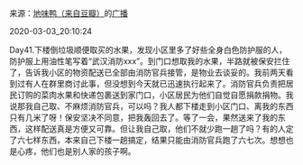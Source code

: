 来源：[地味鸭（来自豆瓣）](https://www.douban.com/people/47513232/)的[广播](https://www.douban.com/people/47513232/status/2847470739/)


2020-03-03_20:10:24


Day41.下楼倒垃圾顺便取买的水果，发现小区里多了好些全身白色防护服的人，防护服上用油性笔写着“武汉消防xxx”。到门口想取我的水果，半路就被保安拦住了，告诉我小区的物资配送已全部由消防官兵接管，是物业去谈妥的。我前两天看到过有人在群里商讨此事，但没想到今天就已迅速执行起来了。消防官兵负责把居民订购的菜肉水果和快递包裹送到家门口，小区居民为他们自觉自愿捐款捐物。我说那我自己取、不麻烦消防官兵，可以吗？我人都下楼走到小区门口、离我的东西只有几米了呀！保安坚决不同意，把我轰回去了。等了一会，果然送来了我的东西，这样配送真是方便又可靠。但让我自己取，他们不就少跑一趟了吗？有的人定了六七样东西，本来自己下楼一趟搞定，结果只能由消防官兵跑了六七次。想想也是心疼，他们也是别人家的孩子啊。
